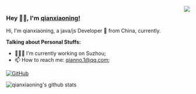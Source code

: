 <img align="right" src="https://github-readme-stats.vercel.app/api?username=qianxiaoning&show_icons=true&icon_color=CE1D2D&text_color=718096&bg_color=00000000&hide_title=true&hide_border=true" />

### Hey 👋🏽, I'm [qianxiaoning!](https://github.com/qianxiaoning) 

Hi, I'm qianxiaoning, a java/js Developer 🚀 from China, currently.
  
**Talking about Personal Stuffs:**

- 👨🏽‍💻 I’m currently working on Suzhou;
- 📫 How to reach me: qianno.1@qq.com;

[![GitHub](https://img.shields.io/badge/-GitHub-181717?style=flat&logo=github&link=https://github.com/qianxiaoning)](https://github.com/qianxiaoning)

![qianxiaoning's github stats](https://github-readme-stats.vercel.app/api?username=qianxiaoning&show_icons=true&hide_border=true)
